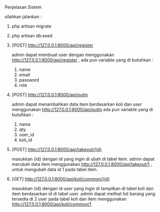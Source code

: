 Penjelasan Sistem

silahkan jalankan :

1. php artisan migrate
2. php artisan db:seed

1. [POST] http://127.0.0.1:8000/api/register
   
   admin dapat membuat user dengan menggunakan http://127.0.0.1:8000/api/register , ada pun variable yang di butuhkan :
   1. name
   2. email
   3. password
   4. role
2. [POST] http://127.0.0.1:8000/api/putin

   admin dapat menambahkan data item berdasarkan koli dan user menggunakan http://127.0.0.1:8000/api/putin ada pun variable yang di butuhkan :
   1. nama
   2. qty
   3. user_id
   4. koli_id
3. [POST] http://127.0.0.1:8000/api/takeout/{id}

   masukkan {id} dengan id yang ingin di ubah di tabel item.
   admin dapat merubah data item menggunakan http://127.0.0.1:8000/api/takeout/1 , untuk mengubah data id 1 pada tabel item.
   
4. [GET] http://127.0.0.1:8000/api/koli/common/{id}

   masukkan {id} dengan id user yang ingin di tampilkan di tabel koli dan item berdasarkan id di tabel user.
   admin dapat melihat list barang yang tersedia di 2 user pada tabel koli dan item menggunakan http://127.0.0.1:8000/api/koli/common/1 
   

